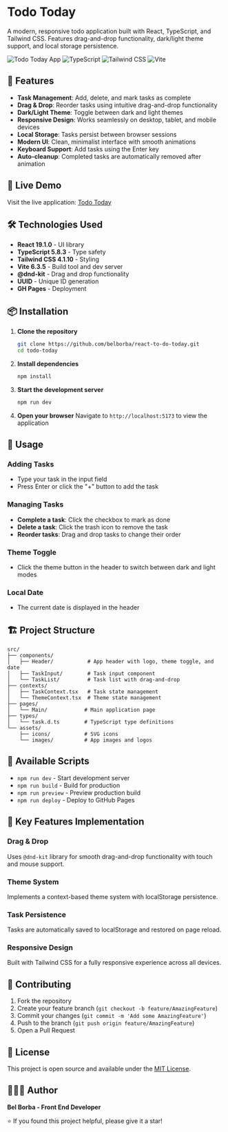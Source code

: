 # Todo Today

A modern, responsive todo application built with React, TypeScript, and Tailwind CSS. Features drag-and-drop functionality, dark/light theme support, and local storage persistence.

![Todo Today App](https://img.shields.io/badge/React-19.1.0-blue?logo=react)
![TypeScript](https://img.shields.io/badge/TypeScript-5.8.3-blue?logo=typescript)
![Tailwind CSS](https://img.shields.io/badge/Tailwind_CSS-4.1.10-38B2AC?logo=tailwind-css)
![Vite](https://img.shields.io/badge/Vite-6.3.5-646CFF?logo=vite)

## 🌟 Features

- **Task Management**: Add, delete, and mark tasks as complete
- **Drag & Drop**: Reorder tasks using intuitive drag-and-drop functionality
- **Dark/Light Theme**: Toggle between dark and light themes
- **Responsive Design**: Works seamlessly on desktop, tablet, and mobile devices
- **Local Storage**: Tasks persist between browser sessions
- **Modern UI**: Clean, minimalist interface with smooth animations
- **Keyboard Support**: Add tasks using the Enter key
- **Auto-cleanup**: Completed tasks are automatically removed after animation

## 🚀 Live Demo

Visit the live application: [Todo Today](https://belborba.github.io/react-to-do-today/)

## 🛠️ Technologies Used

- **React 19.1.0** - UI library
- **TypeScript 5.8.3** - Type safety
- **Tailwind CSS 4.1.10** - Styling
- **Vite 6.3.5** - Build tool and dev server
- **@dnd-kit** - Drag and drop functionality
- **UUID** - Unique ID generation
- **GH Pages** - Deployment

## 📦 Installation

1. **Clone the repository**

   ```bash
   git clone https://github.com/belborba/react-to-do-today.git
   cd todo-today
   ```

2. **Install dependencies**

   ```bash
   npm install
   ```

3. **Start the development server**

   ```bash
   npm run dev
   ```

4. **Open your browser**
   Navigate to `http://localhost:5173` to view the application

## 🎯 Usage

### Adding Tasks

- Type your task in the input field
- Press Enter or click the "+" button to add the task

### Managing Tasks

- **Complete a task**: Click the checkbox to mark as done
- **Delete a task**: Click the trash icon to remove the task
- **Reorder tasks**: Drag and drop tasks to change their order

### Theme Toggle

- Click the theme button in the header to switch between dark and light modes

### Local Date

- The current date is displayed in the header

## 🏗️ Project Structure

```
src/
├── components/
│   ├── Header/           # App header with logo, theme toggle, and date
│   ├── TaskInput/        # Task input component
│   └── TaskList/         # Task list with drag-and-drop
├── contexts/
│   ├── TaskContext.tsx   # Task state management
│   └── ThemeContext.tsx  # Theme state management
├── pages/
│   └── Main/            # Main application page
├── types/
│   └── task.d.ts        # TypeScript type definitions
└── assets/
    ├── icons/           # SVG icons
    └── images/          # App images and logos
```

## 🚀 Available Scripts

- `npm run dev` - Start development server
- `npm run build` - Build for production
- `npm run preview` - Preview production build
- `npm run deploy` - Deploy to GitHub Pages

## 🎨 Key Features Implementation

### Drag & Drop

Uses `@dnd-kit` library for smooth drag-and-drop functionality with touch and mouse support.

### Theme System

Implements a context-based theme system with localStorage persistence.

### Task Persistence

Tasks are automatically saved to localStorage and restored on page reload.

### Responsive Design

Built with Tailwind CSS for a fully responsive experience across all devices.

## 🤝 Contributing

1. Fork the repository
2. Create your feature branch (`git checkout -b feature/AmazingFeature`)
3. Commit your changes (`git commit -m 'Add some AmazingFeature'`)
4. Push to the branch (`git push origin feature/AmazingFeature`)
5. Open a Pull Request

## 📄 License

This project is open source and available under the [MIT License](LICENSE).

## 👩🏻‍💻 Author

**Bel Borba - Front End Developer**

⭐ If you found this project helpful, please give it a star!

